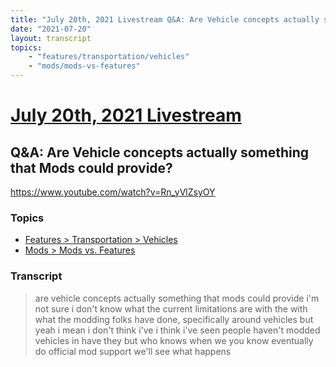 ```yaml
---
title: "July 20th, 2021 Livestream Q&A: Are Vehicle concepts actually something that Mods could provide?"
date: "2021-07-20"
layout: transcript
topics:
    - "features/transportation/vehicles"
    - "mods/mods-vs-features"
---
```

# [July 20th, 2021 Livestream](../2021-07-20.md)
## Q&A: Are Vehicle concepts actually something that Mods could provide?
https://www.youtube.com/watch?v=Rn_yVlZsyOY

### Topics
* [Features > Transportation > Vehicles](../topics/features/transportation/vehicles.md)
* [Mods > Mods vs. Features](../topics/mods/mods-vs-features.md)

### Transcript

> are vehicle concepts actually something that mods could provide i'm not sure i don't know what the current limitations are with the with what the modding folks have done, specifically around vehicles but yeah i mean i don't think i've i think i've seen people haven't modded vehicles in have they but who knows when we you know eventually do official mod support we'll see what happens
